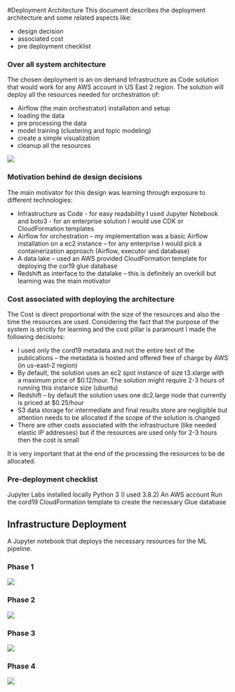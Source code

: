 #Deployment Architecture
This document describes the deployment architecture and some related aspects like:
- design decision
- associated cost 
- pre deployment checklist

### Over all system architecture
The chosen deployment is an on demand Infrastructure as Code solution that would work for any AWS account in US East 2 region.
The solution will deploy all the resources needed for orchestration of:
- Airflow (the main orchestrator) installation and setup
- loading the data
- pre processing the data 
- model training (clustering and topic modeling)
- create a simple visualization
- cleanup all the resources     
 
![](../images/cord19-project-high-level_01.png)

### Motivation behind de design decisions 
The main motivator for this design was learning through exposure to different technologies:
- Infrastructure as Code - for easy readability I used Jupyter Notebook and boto3 - for an enterprise solution I would use CDK or CloudFormation templates 
- Airflow for orchestration – my implementation was a basic Airflow installation on a ec2 instance – for any enterprise I would pick a containerization approach (Airflow, executor and database)
- A data lake – used an AWS provided CloudFormation template for deploying the cor19 glue database
- Redshift as interface to the datalake – this is definitely an overkill but learning was the main motivator 

### Cost associated with deploying the architecture 
The Cost is direct proportional with the size of the resources and also the time the resources are used.
Considering the fact that the purpose of the system is strictly for learning and the cost pillar is paramount I made the following decisions:
- I used only the cord19 metadata and not the entire text of the publications – the metadata is hosted and offered free of charge by AWS (in us-east-2 region)
- By default, the solution uses an ec2 spot instance of size t3.xlarge with a maximum price of $0.12/hour. The solution might require 2-3 hours of running this instance size (ubuntu)
- Redshift – by default the solution uses one dc2.large node that currently is priced at $0.25/hour 
- S3 data storage for intermediate and final results store are negligible but attention needs to be allocated if the scope of the solution is changed
- There are other costs associated with the infrastructure (like needed elastic IP addresses) but if the resources are used only for 2-3 hours then the cost is small  

It is very important that at the end of the processing the resources to be de allocated.

### Pre-deployment checklist 
Jupyter Labs installed locally 
Python 3 (I used 3.8.2)
An AWS account 
Run the cord19 CloudFormation template to create the necessary Glue database


## Infrastructure Deployment
A Jupyter notebook that deploys the necessary resources for the ML pipeline.

### Phase 1
![](../images/infrastructure-phase-1.png)    

### Phase 2
![](../images/infrastructure-phase-2.png)     

### Phase 3
![](../images/infrastructure-phase-3.png)     

### Phase 4
![](../images/infrastructure-phase-4.png)     
